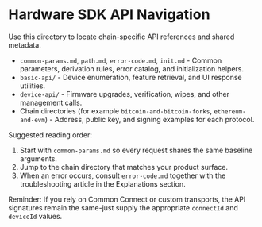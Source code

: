 # Hardware SDK API Navigation

Use this directory to locate chain-specific API references and shared metadata.

- `common-params.md`, `path.md`, `error-code.md`, `init.md` - Common parameters, derivation rules, error catalog, and initialization helpers.
- `basic-api/` - Device enumeration, feature retrieval, and UI response utilities.
- `device-api/` - Firmware upgrades, verification, wipes, and other management calls.
- Chain directories (for example `bitcoin-and-bitcoin-forks`, `ethereum-and-evm`) - Address, public key, and signing examples for each protocol.

Suggested reading order:

1. Start with `common-params.md` so every request shares the same baseline arguments.
2. Jump to the chain directory that matches your product surface.
3. When an error occurs, consult `error-code.md` together with the troubleshooting article in the Explanations section.

Reminder: If you rely on Common Connect or custom transports, the API signatures remain the same-just supply the appropriate `connectId` and `deviceId` values.